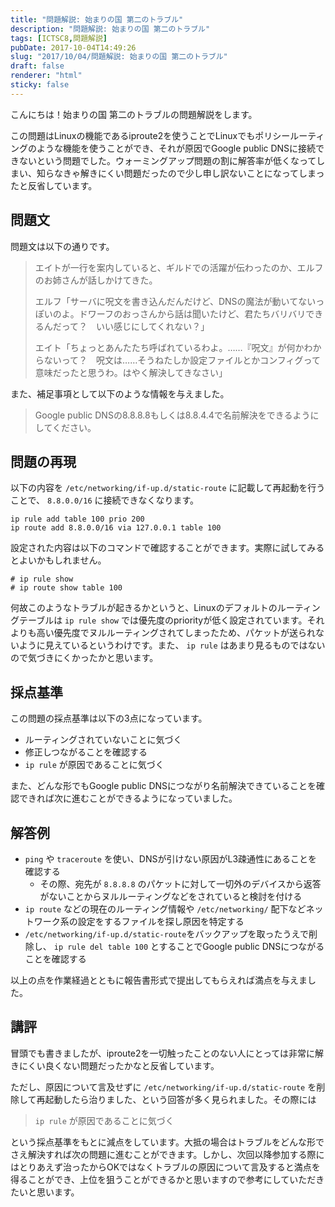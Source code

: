 ```yaml
---
title: "問題解説: 始まりの国 第二のトラブル"
description: "問題解説: 始まりの国 第二のトラブル"
tags: [ICTSC8,問題解説]
pubDate: 2017-10-04T14:49:26
slug: "2017/10/04/問題解説: 始まりの国 第二のトラブル"
draft: false
renderer: "html"
sticky: false
---
```


<p>こんにちは！始まりの国 第二のトラブルの問題解説をします。</p>
<p>この問題はLinuxの機能であるiproute2を使うことでLinuxでもポリシールーティングのような機能を使うことができ、それが原因でGoogle public DNSに接続できないという問題でした。ウォーミングアップ問題の割に解答率が低くなってしまい、知らなきゃ解きにくい問題だったので少し申し訳ないことになってしまったと反省しています。</p>
<h2>問題文</h2>
<p>問題文は以下の通りです。</p>
<blockquote><p>
  エイトが一行を案内していると、ギルドでの活躍が伝わったのか、エルフのお姉さんが話しかけてきた。</p>
<p>  エルフ「サーバに呪文を書き込んだんだけど、DNSの魔法が動いてないっぽいのよ。ドワーフのおっさんから話は聞いたけど、君たちバリバリできるんだって？　いい感じにしてくれない？」</p>
<p>  エイト「ちょっとあんたたち呼ばれているわよ。……『呪文』が何かわからないって？　呪文は……そうねたしか設定ファイルとかコンフィグって意味だったと思うわ。はやく解決してきなさい」
</p></blockquote>
<p>また、補足事項として以下のような情報を与えました。</p>
<blockquote><p>
  Google public DNSの8.8.8.8もしくは8.8.4.4で名前解決をできるようにしてください。
</p></blockquote>
<h2>問題の再現</h2>
<p>以下の内容を <code>/etc/networking/if-up.d/static-route</code> に記載して再起動を行うことで、 <code>8.8.0.0/16</code> に接続できなくなります。</p>
<pre class="brush: plain; title: ; title: ; notranslate" title=""><code>ip rule add table 100 prio 200
ip route add 8.8.0.0/16 via 127.0.0.1 table 100</code></pre>
<p>設定された内容は以下のコマンドで確認することができます。実際に試してみるとよいかもしれません。</p>
<pre class="brush: plain; title: ; title: ; notranslate" title=""><code># ip rule show
# ip route show table 100</code></pre>
<p>何故このようなトラブルが起きるかというと、Linuxのデフォルトのルーティングテーブルは <code>ip rule show</code> では優先度のpriorityが低く設定されています。それよりも高い優先度でヌルルーティングされてしまったため、パケットが送られないように見えているというわけです。また、 <code>ip rule</code> はあまり見るものではないので気づきにくかったかと思います。</p>
<h2>採点基準</h2>
<p>この問題の採点基準は以下の3点になっています。</p>
<ul>
<li>ルーティングされていないことに気づく</li>
<li>修正しつながることを確認する</li>
<li><code>ip rule</code> が原因であることに気づく</li>
</ul>
<p>また、どんな形でもGoogle public DNSにつながり名前解決できていることを確認できれば次に進むことができるようになっていました。</p>
<h2>解答例</h2>
<ul>
<li><code>ping</code> や <code>traceroute</code> を使い、DNSが引けない原因がL3疎通性にあることを確認する
<ul>
<li>その際、宛先が <code>8.8.8.8</code> のパケットに対して一切外のデバイスから返答がないことからヌルルーティングなどをされていると検討を付ける</li>
</ul>
</li>
<li><code>ip route</code> などの現在のルーティング情報や <code>/etc/networking/</code> 配下などネットワーク系の設定をするファイルを探し原因を特定する</li>
<li><code>/etc/networking/if-up.d/static-route</code>をバックアップを取ったうえで削除し、 <code>ip rule del table 100</code> とすることでGoogle public DNSにつながることを確認する</li>
</ul>
<p>以上の点を作業経過とともに報告書形式で提出してもらえれば満点を与えました。</p>
<h2>講評</h2>
<p>冒頭でも書きましたが、iproute2を一切触ったことのない人にとっては非常に解きにくい良くない問題だったかなと反省しています。</p>
<p>ただし、原因について言及せずに <code>/etc/networking/if-up.d/static-route</code> を削除して再起動したら治りました、という回答が多く見られました。その際には</p>
<blockquote><p>
  <code>ip rule</code> が原因であることに気づく
</p></blockquote>
<p>という採点基準をもとに減点をしています。大抵の場合はトラブルをどんな形でさえ解決すれば次の問題に進むことができます。しかし、次回以降参加する際にはとりあえず治ったからOKではなくトラブルの原因について言及すると満点を得ることができ、上位を狙うことができるかと思いますので参考にしていただきたいと思います。</p>
